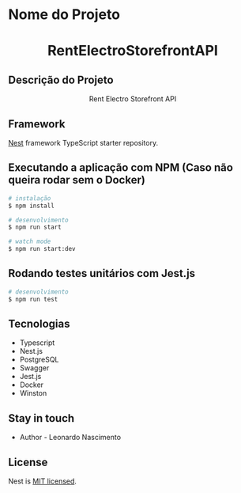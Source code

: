 
# Nome do Projeto
<h1 align="center">RentElectroStorefrontAPI</h1>

## Descrição do Projeto
<p align="center">Rent Electro Storefront API</p>


## Framework

[Nest](https://github.com/nestjs/nest) framework TypeScript starter repository.


##  Executando a aplicação com NPM (Caso não queira rodar sem o Docker)

```bash
# instalação
$ npm install

# desenvolvimento
$ npm run start

# watch mode
$ npm run start:dev
```
##  Rodando testes unitários com Jest.js

```bash
# desenvolvimento
$ npm run test

```


## Tecnologias
  - Typescript
  - Nest.js
  - PostgreSQL
  - Swagger
  - Jest.js
  - Docker
  - Winston
    
 
## Stay in touch

- Author - Leonardo Nascimento

## License

  Nest is [MIT licensed](LICENSE).

